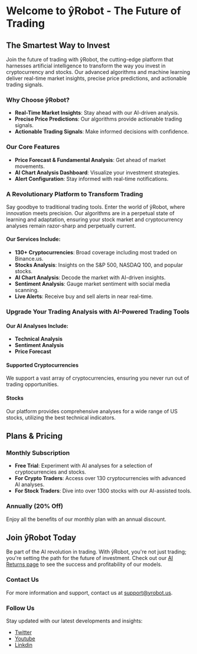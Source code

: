 # Welcome to ŷRobot - The Future of Trading

## The Smartest Way to Invest

Join the future of trading with ŷRobot, the cutting-edge platform that harnesses artificial intelligence to transform the way you invest in cryptocurrency and stocks. Our advanced algorithms and machine learning deliver real-time market insights, precise price predictions, and actionable trading signals.

### Why Choose ŷRobot?
- **Real-Time Market Insights**: Stay ahead with our AI-driven analysis.
- **Precise Price Predictions**: Our algorithms provide actionable trading signals.
- **Actionable Trading Signals**: Make informed decisions with confidence.

### Our Core Features
- **Price Forecast & Fundamental Analysis**: Get ahead of market movements.
- **AI Chart Analysis Dashboard**: Visualize your investment strategies.
- **Alert Configuration**: Stay informed with real-time notifications.

### A Revolutionary Platform to Transform Trading
Say goodbye to traditional trading tools. Enter the world of ŷRobot, where innovation meets precision. Our algorithms are in a perpetual state of learning and adaptation, ensuring your stock market and cryptocurrency analyses remain razor-sharp and perpetually current.

#### Our Services Include:
- **130+ Cryptocurrencies**: Broad coverage including most traded on Binance.us.
- **Stocks Analysis**: Insights on the S&P 500, NASDAQ 100, and popular stocks.
- **AI Chart Analysis**: Decode the market with AI-driven insights.
- **Sentiment Analysis**: Gauge market sentiment with social media scanning.
- **Live Alerts**: Receive buy and sell alerts in near real-time.

### Upgrade Your Trading Analysis with AI-Powered Trading Tools

#### Our AI Analyses Include:
- **Technical Analysis**
- **Sentiment Analysis**
- **Price Forecast**

#### Supported Cryptocurrencies
We support a vast array of cryptocurrencies, ensuring you never run out of trading opportunities.

#### Stocks
Our platform provides comprehensive analyses for a wide range of US stocks, utilizing the best technical indicators.

## Plans & Pricing

### Monthly Subscription
- **Free Trial**: Experiment with AI analyses for a selection of cryptocurrencies and stocks.
- **For Crypto Traders**: Access over 130 cryptocurrencies with advanced AI analyses.
- **For Stock Traders**: Dive into over 1300 stocks with our AI-assisted tools.

### Annually (20% Off)
Enjoy all the benefits of our monthly plan with an annual discount.

## Join ŷRobot Today

Be part of the AI revolution in trading. With ŷRobot, you're not just trading; you're setting the path for the future of investment. Check out our [AI Returns page](#) to see the success and profitability of our models.

### Contact Us
For more information and support, contact us at support@yrobot.us.

### Follow Us
Stay updated with our latest developments and insights:
- [Twitter](https://twitter.com/yRobotus)
- [Youtube](https://www.youtube.com/@yrobot)
- [Linkdin](https://www.linkedin.com/company/yrobot/)


